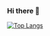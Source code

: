 ### Hi there 👋

[![Top Langs](https://github-readme-stats.vercel.app/api/top-langs/?username=lucasbrafer)](https://github.com/anuraghazra/github-readme-stats)

<!--
**lucasbrafer/lucasbrafer** is a ✨ _special_ ✨ repository because its `README.md` (this file) appears on your GitHub profile.

Here are some ideas to get you started:

- 🔭 I’m currently working on ...
- 🌱 I’m currently learning ...
- 👯 I’m looking to collaborate on ...
- 🤔 I’m looking for help with ...
- 💬 Ask me about ...
- 📫 How to reach me: ...
- 😄 Pronouns: ...
- ⚡ Fun fact: ...
-->
